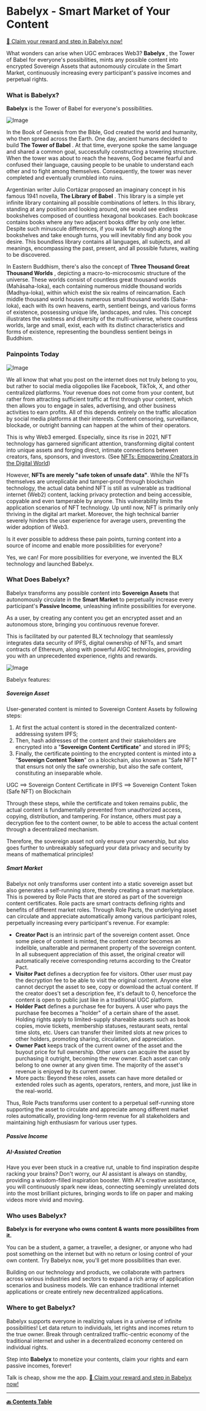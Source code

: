 # Babelyx - Smart Market of Your Content

[🎁 Claim your reward and step in Babelyx now!](https://u.babelyx.com/)

What wonders can arise when UGC embraces Web3? **Babelyx** , the Tower of Babel for everyone's possibilities, mints any possible content into encrypted Sovereign Assets that autonomously circulate in the Smart Market, continuously increasing every participant's passive incomes and perpetual rights.

### What is Babelyx?

**Babelyx** is the Tower of Babel for everyone's possibilities.

![Image](./images/pitchdeck/Slide1.jpeg)

In the Book of Genesis from the Bible, God created the world and humanity, who then spread across the Earth. One day, ancient humans decided to build **The Tower of Babel** . At that time, everyone spoke the same language and shared a common goal, successfully constructing a towering structure. When the tower was about to reach the heavens, God became fearful and confused their language, causing people to be unable to understand each other and to fight among themselves. Consequently, the tower was never completed and eventually crumbled into ruins.

Argentinian writer Julio Cortázar proposed an imaginary concept in his famous 1941 novella, **The Library of Babel** . This library is a simple yet infinite library containing all possible combinations of letters. In this library, standing at any position and looking around, one would see endless bookshelves composed of countless hexagonal bookcases. Each bookcase contains books where any two adjacent books differ by only one letter. Despite such minuscule differences, if you walk far enough along the bookshelves and take enough turns, you will inevitably find any book you desire. This boundless library contains all languages, all subjects, and all meanings, encompassing the past, present, and all possible futures, waiting to be discovered.

In Eastern Buddhism, there's also the concept of **Three Thousand Great Thousand Worlds** , depicting a macro-to-microcosmic structure of the universe. These worlds consist of countless great thousand worlds (Mahāsaha-loka), each containing numerous middle thousand worlds (Madhya-loka), within which exist the six realms of reincarnation. Each middle thousand world houses numerous small thousand worlds (Saha-loka), each with its own heavens, earth, sentient beings, and various forms of existence, possessing unique life, landscapes, and rules. This concept illustrates the vastness and diversity of the multi-universe, where countless worlds, large and small, exist, each with its distinct characteristics and forms of existence, representing the boundless sentient beings in Buddhism.

### Painpoints Today

![Image](./images/pitchdeck/Slide2.jpeg)

We all know that what you post on the internet does not truly belong to you, but rather to social media oligopolies like Facebook, TikTok, X, and other centralized platforms. Your revenue does not come from your content, but rather from attracting sufficient traffic at first through your content, which then allows you to engage in sales, advertising, and other business activities to earn profits. All of this depends entirely on the traffic allocation by social media platforms at their interests. Content censoring, surveillance, blockade, or outright banning can happen at the whim of their operators.

This is why Web3 emerged. Especially, since its rise in 2021, NFT technology has garnered significant attention, transforming digital content into unique assets and forging direct, intimate connections between creators, fans, sponsors, and investors. (See [NFTs: Empowering Creators in the Digital World](https://learn.metamask.io/lessons/nfts-and-creators))

However, **NFTs are merely "safe token of unsafe data"**. While the NFTs themselves are unreplicable and tamper-proof through blockchain technology, the actual data behind NFT is still as vulnerable as traditional internet (Web2) content, lacking privacy protection and being accessible, copyable and even tamperable by anyone. This vulnerability limits the application scenarios of NFT technology. Up until now, NFT is primarily only thriving in the digital art market. Moreover, the high technical barrier severely hinders the user experience for average users, preventing the wider adoption of Web3.

Is it ever possible to address these pain points, turning content into a source of income and enable more possibilities for everyone?

Yes, we can! For more possibilities for everyone, we invented the BLX technology and launched Babelyx.

### What Does Babelyx?

Babelyx transforms any possible content into **Sovereign Assets** that autonomously circulate in the **Smart Market** to perpetually increase every participant's **Passive Income**, unleashing infinite possibilities for everyone.

As a user, by creating any content you get an encrypted asset and an autonomous store, bringing you continuous revenue forever.

This is facilitated by our patented BLX technology that seamlessly integrates data security of IPFS, digital ownership of NFTs, and smart contracts of Ethereum, along with powerful AIGC technologies, providing you with an unprecedented experience, rights and rewards.

![Image](./images/pitchdeck/Slide3.jpeg)

Babelyx features:

##### Sovereign Asset

User-generated content is minted to Sovereign Content Assets by following steps:

1. At first the actual content is stored in the decentralized content-addressing system IPFS;
2. Then, hash addresses of the content and their stakeholders are encrypted into a "**Sovereign Content Certificate**" and stored in IPFS;
3. Finally, the certificate pointing to the encrypted content is minted into a "**Sovereign Content Token**" on a blockchain, also known as "Safe NFT" that ensurs not only the safe ownership, but also the safe content, constituting an inseparable whole.

UGC ==> Sovereign Content Certificate in IPFS ==> Sovereign Content Token (Safe NFT) on Blockchain

Through these steps, while the certificate and token remains public, the actual content is fundamentally prevented from unauthorized access, copying, distribution, and tampering. For instance, others must pay a decryption fee to the content owner, to be able to access the actual content through a decentralized mechanism.

Therefore, the sovereign asset not only ensure your ownership, but also goes further to unbreakably safeguard your data privacy and security by means of mathematical principles!

##### Smart Market

Babelyx not only transforms user content into a static sovereign asset but also generates a self-running store, thereby creating a smart marketplace. This is powered by Role Pacts that are stored as part of the sovereign content certificates. Role pacts are smart contracts defining rights and benefits of different market roles. Through Role Pacts, the underlying asset can circulate and appreciate automatically among various participant roles, perpetually increasing every participant's revenue. For example:

- **Creator Pact** is an intrinsic part of the sovereign content asset. Once some piece of content is minted, the content creator becomes an indelible, unalterable and permanent property of the sovereign content. In all subsequent appreciation of this asset, the original creator will automatically receive corresponding returns according to the Creator Pact.
- **Visitor Pact** defines a decryption fee for visitors. Other user must pay the decryption fee to be able to visit the original content. Anyone else cannot decrypt the asset to see, copy or download the actual content. If the creator does't set a description fee, it's default to 0, henceforce the content is open to public just like in a traditional UGC platform.
- **Holder Pact** defines a purchase fee for buyers. A user who pays the purchase fee becomes a "holder" of a certain share of the asset. Holding rights apply to limited-supply shareable assets such as book copies, movie tickets, membership statuses, restaurant seats, rental time slots, etc. Users can transfer their limited slots at new prices to other holders, promoting sharing, circulation, and appreciation.
- **Owner Pact** keeps track of the current owner of the asset and the buyout price for full ownership. Other users can acquire the asset by purchasing it outright, becoming the new owner. Each asset can only belong to one owner at any given time. The majority of the asset's revenue is enjoyed by its current owner.
- More pacts: Beyond these roles, assets can have more detailed or extended roles such as agents, operators, renters, and more, just like in the real-world.

Thus, Role Pacts transforms user content to a perpetual self-running store supporting the asset to circulate and appreciate among different market roles automatically, providing long-term revenue for all stakeholders and maintaining high enthusiasm for various user types.

##### Passive Income

##### AI-Assisted Creation

Have you ever been stuck in a creative rut, unable to find inspiration despite racking your brains? Don't worry, our AI assistant is always on standby, providing a wisdom-filled inspiration booster. With AI's creative assistance, you will continuously spark new ideas, connecting seemingly unrelated dots into the most brilliant pictures, bringing words to life on paper and making videos more vivid and moving.

### Who uses Babelyx?

**Babelyx is for everyone who owns content & wants more possibilites from it.**

You can be a student, a gamer, a traveller, a designer, or anyone who had post something on the internet but with no return or losing control of your own content. Try Babelyx now, you'll get more possibilities than ever.

Building on our technology and products, we collaborate with partners across various industries and sectors to expand a rich array of application scenarios and business models. We can enhance traditional internet applications or create entirely new decentralized applications.

### Where to get Babelyx?

Babelyx supports everyone in realizing values in a universe of infinite possibilities! Let data return to individuals, let rights and incomes return to the true owner. Break through centralized traffic-centric economy of the traditional internet and usher in a decentralized economy centered on individual rights.

Step into **Babelyx** to monetize your contents, claim your rights and earn passive incomes, forever!

Talk is cheap, show me the app. [🎁 Claim your reward and step in Babelyx now!](https://u.babelyx.com/)

---

**[🔙️ Contents Table](./home.md)**

